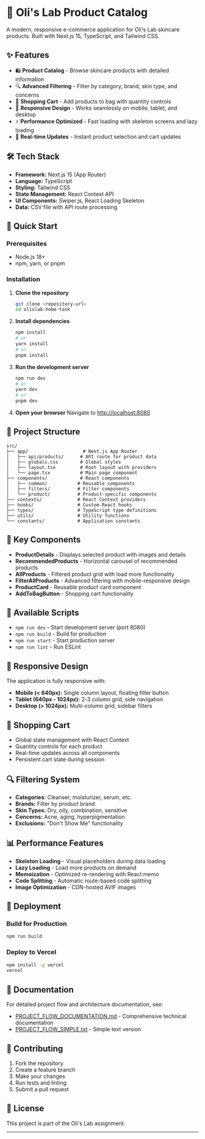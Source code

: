 # 🚀 Oli's Lab Product Catalog

A modern, responsive e-commerce application for Oli's Lab skincare products. Built with Next.js 15, TypeScript, and Tailwind CSS.

## ✨ Features

- 🛍️ **Product Catalog** - Browse skincare products with detailed information
- 🔍 **Advanced Filtering** - Filter by category, brand, skin type, and concerns
- 🛒 **Shopping Cart** - Add products to bag with quantity controls
- 📱 **Responsive Design** - Works seamlessly on mobile, tablet, and desktop
- ⚡ **Performance Optimized** - Fast loading with skeleton screens and lazy loading
- 🎯 **Real-time Updates** - Instant product selection and cart updates

## 🛠️ Tech Stack

- **Framework:** Next.js 15 (App Router)
- **Language:** TypeScript
- **Styling:** Tailwind CSS
- **State Management:** React Context API
- **UI Components:** Swiper.js, React Loading Skeleton
- **Data:** CSV file with API route processing

## 🚀 Quick Start

### Prerequisites

- Node.js 18+
- npm, yarn, or pnpm

### Installation

1. **Clone the repository**
   ```bash
   git clone <repository-url>
   cd olislab-home-task
   ```

2. **Install dependencies**
   ```bash
   npm install
   # or
   yarn install
   # or
   pnpm install
   ```

3. **Run the development server**
   ```bash
   npm run dev
   # or
   yarn dev
   # or
   pnpm dev
   ```

4. **Open your browser**
   Navigate to [http://localhost:8080](http://localhost:8080)

## 📁 Project Structure

```
src/
├── app/                    # Next.js App Router
│   ├── api/products/      # API route for product data
│   ├── globals.css        # Global styles
│   ├── layout.tsx         # Root layout with providers
│   └── page.tsx           # Main page component
├── components/            # React components
│   ├── common/           # Reusable components
│   ├── filters/          # Filter components
│   └── product/          # Product-specific components
├── contexts/             # React Context providers
├── hooks/                # Custom React hooks
├── types/                # TypeScript type definitions
├── utils/                # Utility functions
└── constants/            # Application constants
```

## 🎯 Key Components

- **ProductDetails** - Displays selected product with images and details
- **RecommendedProducts** - Horizontal carousel of recommended products
- **AllProducts** - Filtered product grid with load more functionality
- **FilterAllProducts** - Advanced filtering with mobile-responsive design
- **ProductCard** - Reusable product card component
- **AddToBagButton** - Shopping cart functionality

## 🔧 Available Scripts

- `npm run dev` - Start development server (port 8080)
- `npm run build` - Build for production
- `npm run start` - Start production server
- `npm run lint` - Run ESLint

## 📱 Responsive Design

The application is fully responsive with:
- **Mobile (< 640px):** Single column layout, floating filter button
- **Tablet (640px - 1024px):** 2-3 column grid, side navigation
- **Desktop (> 1024px):** Multi-column grid, sidebar filters

## 🛒 Shopping Cart

- Global state management with React Context
- Quantity controls for each product
- Real-time updates across all components
- Persistent cart state during session

## 🔍 Filtering System

- **Categories:** Cleanser, moisturizer, serum, etc.
- **Brands:** Filter by product brand
- **Skin Types:** Dry, oily, combination, sensitive
- **Concerns:** Acne, aging, hyperpigmentation
- **Exclusions:** "Don't Show Me" functionality

## 📊 Performance Features

- **Skeleton Loading** - Visual placeholders during data loading
- **Lazy Loading** - Load more products on demand
- **Memoization** - Optimized re-rendering with React.memo
- **Code Splitting** - Automatic route-based code splitting
- **Image Optimization** - CDN-hosted AVIF images

## 🚀 Deployment

### Build for Production
```bash
npm run build
```

### Deploy to Vercel
```bash
npm install -g vercel
vercel
```

## 📝 Documentation

For detailed project flow and architecture documentation, see:
- [PROJECT_FLOW_DOCUMENTATION.md](./PROJECT_FLOW_DOCUMENTATION.md) - Comprehensive technical documentation
- [PROJECT_FLOW_SIMPLE.txt](./PROJECT_FLOW_SIMPLE.txt) - Simple text version

## 🤝 Contributing

1. Fork the repository
2. Create a feature branch
3. Make your changes
4. Run tests and linting
5. Submit a pull request

## 📄 License

This project is part of the Oli's Lab assignment.

---
